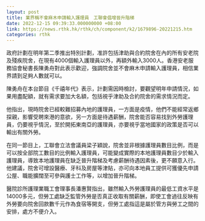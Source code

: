 ```yaml
---
layout: post
title: 業界稱不會麻木申請輸入護理員　工聯會倡增晉升階梯
date: 2022-12-15 09:39:33.000000000 +08:00
link: https://news.rthk.hk/rthk/ch/component/k2/1679896-20221215.htm
categories: rthk
---
```


政府計劃在明年第二季推出特別計劃，准許包括津助與合約院舍在內的所有安老院及殘疾院舍，在現有4000個輸入護理員以外，再額外輸入3000人。香港安老服務協會秘書長陳勇舟對此表示歡迎，強調院舍並不會麻木申請輸入護理員，相信業界請到足夠人數就可以。

陳勇舟在本台節目《千禧年代》表示，計劃需因時檢討，要觀望明年申請情況，如果用盡配額，就有需求要加大名額，包括視乎津助及合約院舍的需求情況而定。

他指出，現時院舍已經較難招募內地的護理員，一方面是疫情，他們不能經常返鄉探親，影響受聘來港的意欲，另一方面是待遇薪酬，院舍能否容易找到外勞護理員，仍要視乎情況，至於開拓東南亞的護理員，亦要視乎當地國家的政策是否可以輸出有關外勞。

在同一節目上，工聯會立法會議員梁子穎說，院舍並非根據護理員數目比例，而是可以按全部院工數目的比例輸入護理員，可能變成實際的本地護理員數目少於輸入護理員，導致本地護理員在缺乏晉升階梯及考慮薪酬待遇因素後，更不願意入行。他建議，院舍可增設醫療、牙科及房屋等津貼，亦可向本地員工提供可獲優先申請公屋、職能擴闊至可參與護士工作等，以增加晉升階梯。

醫院診所護理業職工會理事長潘惠賢指出，雖然輸入外勞護理員的最低工資水平是14000多元，但勞工處缺乏監管外勞是否真正收取有關薪酬，即使工會過往反映有外勞要向院舍回款數千元作為食宿等開支，但勞工處指這是屬於管方與勞工之間的安排，處方不便介入。
